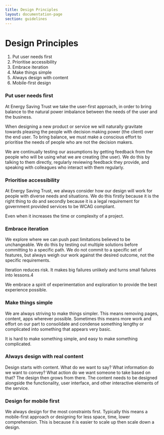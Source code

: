 ```yaml
---
title: Design Principles
layout: documentation-page
section: guidelines
---
```

# Design Principles

1. Put user needs first
2. Prioritise accessibility
3. Embrace iteration
4. Make things simple
5. Always design with content
6. Mobile-first design

### Put user needs first  

At Energy Saving Trust we take the user-first approach, in order to bring balance to the natural power imbalance between the needs of the user and the business.   

When designing a new product or service we will naturally gravitate towards pleasing the people with decision making power (the client) over the end user. To bring balance, we must make a conscious effort to prioritise the needs of people who are not the decision makers.   

We are continually testing our assumptions by getting feedback from the people who will be using what we are creating (the user). We do this by talking to them directly, regularly reviewing feedback they provide, and speaking with colleagues who interact with them regularly.   

### Prioritise accessibility

At Energy Saving Trust, we always consider how our design will work for people with diverse needs and situations. We do this firstly because it is the right thing to do and secondly because it is a legal requirement for government provided services to be WCAG compliant.  

Even when it increases the time or complexity of a project.  

### Embrace iteration  

We explore where we can push past limitations believed to be unchangeable. We do this by testing out multiple solutions before committing to a specific path. We do not commit to a specific set of features, but always weigh our work against the desired outcome, not the specific requirements.    

Iteration reduces risk. It makes big failures unlikely and turns small failures into lessons.4  

We embrace a spirit of experimentation and exploration to provide the best experience possible.   

### Make things simple  

We are always striving to make things simpler. This means removing pages, content, apps wherever possible. Sometimes this means more work and effort on our part to consolidate and condense something lengthy or complicated into something that appears very basic.  

It is hard to make something simple, and easy to make something complicated.   

### Always design with real content  

Design starts with content. What do we want to say? What information do we want to convey? What action do we want someone to take based on that? The design then grows from there. The content needs to be designed alongside the functionality, user interface, and other interactive elements of the service.   

### Design for mobile first

We always design for the most constraints first. Typically this means a mobile-first approach or designing for less space, time, lower comprehension. This is because it is easier to scale up then scale down a design.    


